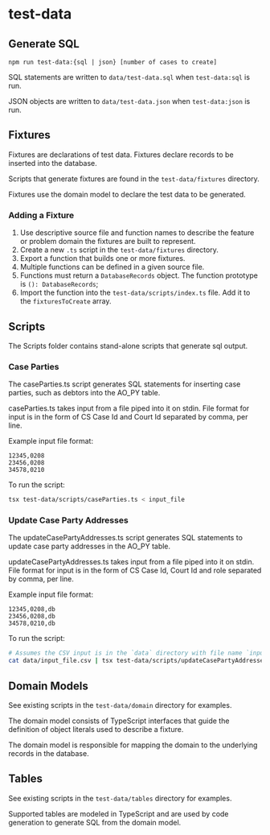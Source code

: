 # test-data

## Generate SQL

```
npm run test-data:{sql | json} [number of cases to create]
```

SQL statements are written to `data/test-data.sql` when `test-data:sql` is run.

JSON objects are written to `data/test-data.json` when `test-data:json` is run.

## Fixtures

Fixtures are declarations of test data. Fixtures declare records to be inserted into the database.

Scripts that generate fixtures are found in the `test-data/fixtures` directory.

Fixtures use the domain model to declare the test data to be generated.

### Adding a Fixture

1. Use descriptive source file and function names to describe the feature or problem domain the
   fixtures are built to represent.
1. Create a new `.ts` script in the `test-data/fixtures` directory.
1. Export a function that builds one or more fixtures.
1. Multiple functions can be defined in a given source file.
1. Functions must return a `DatabaseRecords` object. The function prototype is
   `(): DatabaseRecords`;
1. Import the function into the `test-data/scripts/index.ts` file. Add it to the `fixturesToCreate`
   array.

## Scripts

The Scripts folder contains stand-alone scripts that generate sql output.

### Case Parties

The caseParties.ts script generates SQL statements for inserting case parties, such as debtors into
the AO_PY table.

caseParties.ts takes input from a file piped into it on stdin. File format for input is in the form
of CS Case Id and Court Id separated by comma, per line.

Example input file format:

```csv
12345,0208
23456,0208
34578,0210
```

To run the script:

```sh
tsx test-data/scripts/caseParties.ts < input_file
```

### Update Case Party Addresses

The updateCasePartyAddresses.ts script generates SQL statements to update case party addresses in
the AO_PY table.

updateCasePartyAddresses.ts takes input from a file piped into it on stdin. File format for input is
in the form of CS Case Id, Court Id and role separated by comma, per line.

Example input file format:

```csv
12345,0208,db
23456,0208,db
34578,0210,db
```

To run the script:

```sh
# Assumes the CSV input is in the `data` directory with file name `input_file.csv`.
cat data/input_file.csv | tsx test-data/scripts/updateCasePartyAddresses.ts > data/update.sql
```

## Domain Models

See existing scripts in the `test-data/domain` directory for examples.

The domain model consists of TypeScript interfaces that guide the definition of object literals used
to describe a fixture.

The domain model is responsible for mapping the domain to the underlying records in the database.

## Tables

See existing scripts in the `test-data/tables` directory for examples.

Supported tables are modeled in TypeScript and are used by code generation to generate SQL from the
domain model.
